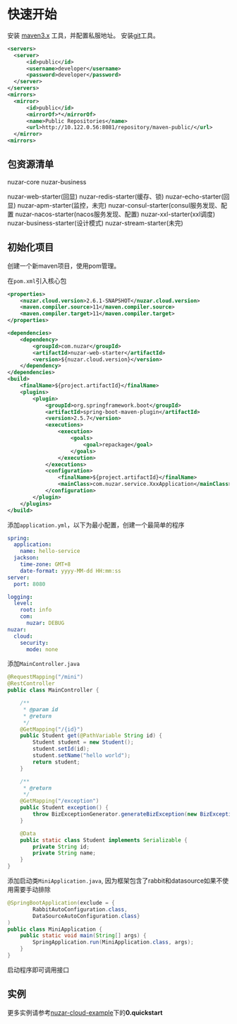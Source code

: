 # 快速开始

安装 [maven3.x](https://maven.apache.org/download.cgi) 工具，并配置私服地址。
安装[git](https://www.git-scm.com/download/win)工具。

```xml
<servers>
  <server>
      <id>public</id>
      <username>developer</username>
      <password>developer</password>
  </server>
</servers>
<mirrors>
  <mirror>
      <id>public</id>
      <mirrorOf>*</mirrorOf>
      <name>Public Repositories</name>
      <url>http://10.122.0.56:8081/repository/maven-public/</url>
  </mirror>
<mirrors>
```

## 包资源清单

nuzar-core
nuzar-business

nuzar-web-starter(回显)
nuzar-redis-starter(缓存、锁)
nuzar-echo-starter(回显)
nuzar-apm-starter(监控，未完)
nuzar-consul-starter(consul服务发现、配置
nuzar-nacos-starter(nacos服务发现、配置)
nuzar-xxl-starter(xxl调度)
nuzar-business-starter(设计模式)
nuzar-stream-starter(未完)

## 初始化项目

创建一个新maven项目，使用pom管理。

在`pom.xml`引入核心包

```xml
<properties>
    <nuzar.cloud.version>2.6.1-SNAPSHOT</nuzar.cloud.version>
    <maven.compiler.source>11</maven.compiler.source>
    <maven.compiler.target>11</maven.compiler.target>
</properties>

<dependencies>
    <dependency>
        <groupId>com.nuzar</groupId>
        <artifactId>nuzar-web-starter</artifactId>
        <version>${nuzar.cloud.version}</version>
    </dependency>
</dependencies>
<build>
    <finalName>${project.artifactId}</finalName>
    <plugins>
        <plugin>
            <groupId>org.springframework.boot</groupId>
            <artifactId>spring-boot-maven-plugin</artifactId>
            <version>2.5.7</version>
            <executions>
                <execution>
                    <goals>
                        <goal>repackage</goal>
                    </goals>
                </execution>
            </executions>
            <configuration>
                <finalName>${project.artifactId}</finalName>
                <mainClass>com.nuzar.service.XxxApplication</mainClass>
            </configuration>
        </plugin>
    </plugins>
</build>
```

添加`application.yml`，以下为最小配置，创建一个最简单的程序

```yml
spring:
  application:
    name: hello-service
  jackson:
    time-zone: GMT+8
    date-format: yyyy-MM-dd HH:mm:ss
server:
  port: 8080

logging:
  level:
    root: info
    com:
      nuzar: DEBUG
nuzar:
  cloud:
    security:
      mode: none
```

添加`MainController.java`

```java
@RequestMapping("/mini")
@RestController
public class MainController {

    /**
     * @param id
     * @return
     */
    @GetMapping("/{id}")
    public Student get(@PathVariable String id) {
        Student student = new Student();
        student.setId(id);
        student.setName("hello world");
        return student;
    }

    /**
     * @return
     */
    @GetMapping("/exception")
    public Student exception() {
        throw BizExceptionGenerator.generateBizException(new BizExceptionDef("ERROR-001", "呵呵 发生了 一场"));
    }

    @Data
    public static class Student implements Serializable {
        private String id;
        private String name;
    }
}
```

添加启动类`MiniApplication.java`, 因为框架包含了rabbit和datasource如果不使用需要手动排除

```java
@SpringBootApplication(exclude = {
        RabbitAutoConfiguration.class,
        DataSourceAutoConfiguration.class}
)
public class MiniApplication {
    public static void main(String[] args) {
        SpringApplication.run(MiniApplication.class, args);
    }
}
```

启动程序即可调用接口

## 实例

更多实例请参考[nuzar-cloud-example](https://gitee.com/mad_max621/nuzar-cloud-example.git)下的**0.quickstart**
